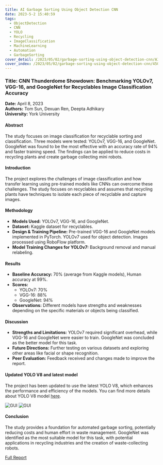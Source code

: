 ```yaml
---
title: AI Garbage Sorting Using Object Detection CNN
date: 2023-5-2 15:40:59
tags:
  - ObjectDetection
  - CNN
  - YOLO
  - Recycling
  - ImageClassification
  - MachineLearning
  - Automation
  - GarbageSorting
cover_detail: /2023/05/02/garbage-sorting-using-object-detection-cnn/AI-1.png
cover_index: /2023/05/02/garbage-sorting-using-object-detection-cnn/450.png
---
```

### Title: CNN Thunderdome Showdown: Benchmarking YOLOv7, VGG-16, and GoogleNet for Recyclables Image Classification Accuracy
**Date:** April 8, 2023  
**Authors:** Tom Sun, Dexuan Ren, Deepta Adhikary  
**University:** York University

#### Abstract
The study focuses on image classification for recyclable sorting and classification. Three models were tested: YOLOv7, VGG-16, and GoogleNet. GoogleNet was found to be the most effective with an accuracy rate of 94% and faster training speed. The findings can be applied to reduce costs in recycling plants and create garbage collecting mini robots.

#### Introduction
The project explores the challenges of image classification and how transfer learning using pre-trained models like CNNs can overcome these challenges. The study focuses on recyclables and assumes that recycling plants have techniques to isolate each piece of recyclable and capture images.

#### Methodology
- **Models Used:** YOLOv7, VGG-16, and GoogleNet.
- **Dataset:** Kaggle dataset for recyclables.
- **Design & Training Pipeline:** Pre-trained VGG-16 and GoogleNet models implemented in PyTorch. YOLOv7 used for object detection. Images processed using RoboFlow platform.
- **Model Training Changes for YOLOv7:** Background removal and manual relabeling.

#### Results
- **Baseline Accuracy:** 70% (average from Kaggle models), Human accuracy at 99%.
- **Scores:**
  - YOLOv7: 70%
  - VGG-16: 88%
  - GoogleNet: 94%
- **Observations:** Different models have strengths and weaknesses depending on the specific materials or objects being classified.

#### Discussion
- **Strengths and Limitations:** YOLOv7 required significant overhead, while VGG-16 and GoogleNet were easier to train. GoogleNet was concluded as the better model for this task.
- **Future Directions:** Further testing on various datasets and exploring other areas like facial or shape recognition.
- **Peer Evaluation:** Feedback received and changes made to improve the report.

#### Updated YOLO V8 and latest model
The project has been updated to use the latest YOLO V8, which enhances the performance and efficiency of the models. You can find more details about YOLO V8 model [here](https://universe.roboflow.com/4404project/recycle-detection).

![GUI](AI-2.png)
![GUI](results.png)

#### Conclusion
The study provides a foundation for automated garbage sorting, potentially reducing costs and human effort in waste management. GoogleNet was identified as the most suitable model for this task, with potential applications in recycling industries and the creation of waste-collecting robots.

[Full Report](EECS_4401_Final_Report.pdf)